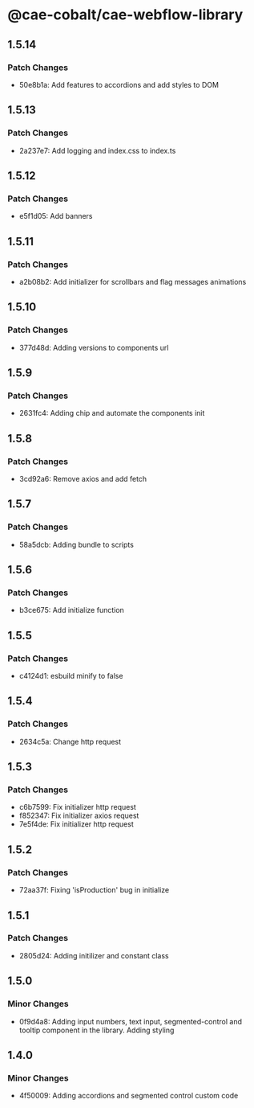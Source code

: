 # @cae-cobalt/cae-webflow-library

## 1.5.14

### Patch Changes

- 50e8b1a: Add features to accordions and add styles to DOM

## 1.5.13

### Patch Changes

- 2a237e7: Add logging and index.css to index.ts

## 1.5.12

### Patch Changes

- e5f1d05: Add banners

## 1.5.11

### Patch Changes

- a2b08b2: Add initializer for scrollbars and flag messages animations

## 1.5.10

### Patch Changes

- 377d48d: Adding versions to components url

## 1.5.9

### Patch Changes

- 2631fc4: Adding chip and automate the components init

## 1.5.8

### Patch Changes

- 3cd92a6: Remove axios and add fetch

## 1.5.7

### Patch Changes

- 58a5dcb: Adding bundle to scripts

## 1.5.6

### Patch Changes

- b3ce675: Add initialize function

## 1.5.5

### Patch Changes

- c4124d1: esbuild minify to false

## 1.5.4

### Patch Changes

- 2634c5a: Change http request

## 1.5.3

### Patch Changes

- c6b7599: Fix initializer http request
- f852347: Fix initializer axios request
- 7e5f4de: Fix initializer http request

## 1.5.2

### Patch Changes

- 72aa37f: Fixing 'isProduction' bug in initialize

## 1.5.1

### Patch Changes

- 2805d24: Adding initilizer and constant class

## 1.5.0

### Minor Changes

- 0f9d4a8: Adding input numbers, text input, segmented-control and tooltip component in the library. Adding styling

## 1.4.0

### Minor Changes

- 4f50009: Adding accordions and segmented control custom code
